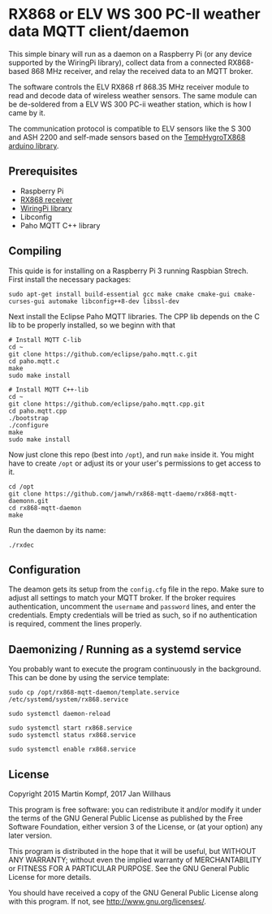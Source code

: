 # RX868 or ELV WS 300 PC-II weather data MQTT client/daemon

This simple binary will run as a daemon on a Raspberry Pi (or any device supported by the WiringPi library), collect data from a connected RX868-based 868 MHz receiver, and relay the received data to an MQTT broker. 

The software controls the ELV RX868 rf 868.35 MHz receiver module to read and decode data of wireless weather sensors. The same module can be de-soldered from a ELV WS 300 PC-ii weather station, which is how I came by it.

The communication protocol is compatible to ELV sensors like the S 300 and ASH 2200 and self-made sensors based on the [TempHygroTX868 arduino library][TempHygroTX868].

## Prerequisites

* Raspberry Pi
* [RX868 receiver][RX868]
* [WiringPi library][WiringPi]
* Libconfig
* Paho MQTT C++ library

## Compiling

This quide is for installing on a Raspberry Pi 3 running Raspbian Strech. First install the necessary packages:

```
sudo apt-get install build-essential gcc make cmake cmake-gui cmake-curses-gui automake libconfig++8-dev libssl-dev
```

Next install the Eclipse Paho MQTT libraries. The CPP lib depends on the C lib to be properly installed, so we beginn with that

```
# Install MQTT C-lib
cd ~
git clone https://github.com/eclipse/paho.mqtt.c.git
cd paho.mqtt.c
make
sudo make install

# Install MQTT C++-lib
cd ~
git clone https://github.com/eclipse/paho.mqtt.cpp.git
cd paho.mqtt.cpp
./bootstrap
./configure
make
sudo make install
```

Now just clone this repo (best into `/opt`), and run `make` inside it. You might have to create `/opt` or adjust its or your user's permissions to get access to it.

```
cd /opt
git clone https://github.com/janwh/rx868-mqtt-daemo/rx868-mqtt-daemonn.git
cd rx868-mqtt-daemon 
make
```

Run the daemon by its name:

```
./rxdec
```

## Configuration

The deamon gets its setup from the `config.cfg` file in the repo. Make sure to adjust all settings to match your MQTT broker. If the broker requires authentication, uncomment the `username` and `password` lines, and enter the credentials. Empty credentials will be tried as such, so if no authentication is required, comment the lines properly.

## Daemonizing / Running as a systemd service

You probably want to execute the program continuously in the background. This can be done by using the service template:

```
sudo cp /opt/rx868-mqtt-daemon/template.service /etc/systemd/system/rx868.service

sudo systemctl daemon-reload

sudo systemctl start rx868.service
sudo systemctl status rx868.service

sudo systemctl enable rx868.service
```

## License

Copyright 2015 Martin Kompf, 2017 Jan Willhaus

This program is free software: you can redistribute it and/or modify
it under the terms of the GNU General Public License as published by
the Free Software Foundation, either version 3 of the License, or
(at your option) any later version.
 
This program is distributed in the hope that it will be useful,
but WITHOUT ANY WARRANTY; without even the implied warranty of
MERCHANTABILITY or FITNESS FOR A PARTICULAR PURPOSE.  See the
GNU General Public License for more details.

You should have received a copy of the GNU General Public License
along with this program.  If not, see <http://www.gnu.org/licenses/>.

[TempHygroTX868]: https://github.com/skaringa/TempHygroTX868 "Arduino library to control the ELV TX868 rf transmitter module to send temperature and humidity values over the air."
[RX868]: http://www.elv.de/output/controller.aspx?cid=74&detail=10&detail2=42432 "ELV Empfangsmodul RX868SH-DV, 868,35 MHz"
[WiringPi]: http://wiringpi.com/ "WiringPi GPIO Interface library for the Raspberry Pi"
